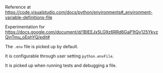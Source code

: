 Reference at https://code.visualstudio.com/docs/python/environments#_environment-variable-definitions-file

Experimentation for https://docs.google.com/document/d/1BlEEJx5LG9z6RRd6GaP1tQy125YkyzQinTmu_oEphYQ/edit#

The `.env` file is picked up by default.

It is configurable through user setting `python.envFile`.

It is picked up when running tests and debugging a file.
